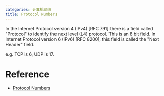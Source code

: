 ```yaml
---
categories: 计算机网络
title: Protocol Numbers
---
```


In the Internet Protocol version 4 (IPv4) [RFC 791] there is a field called "Protocol" to identify the next level (L4) protocol.  This is an 8 bit field.  In Internet Protocol version 6 (IPv6) [RFC 8200], this field is called the "Next Header" field.

e.g. TCP is 6, UDP is 17.

# Reference

- [Protocol Numbers](https://www.iana.org/assignments/protocol-numbers/protocol-numbers.xhtml)